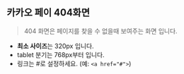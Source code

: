 ## 카카오 페이 404화면

> 404 화면은 페이지를 찾을 수 없을때 보여주는 화면 입니다.

- **최소 사이즈**는 320px 입니다.
- tablet 분기는 768px부터 입니다.
- 링크는 #로 설정하세요. (예: `<a href="#">`)